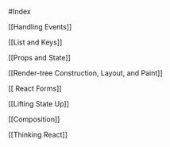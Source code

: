 #Index

[[Handling Events]]

[[List and Keys]]

[[Props and State]]

[[Render-tree Construction, Layout, and Paint]]

[[ React Forms]]

[[Lifting State Up]]

[[Composition]]

[[Thinking React]]
